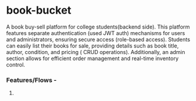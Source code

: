 # book-bucket

A book buy-sell platform for college students(backend side).
This platform features separate authentication (used JWT auth) mechanisms for users and administrators, ensuring secure
access (role-based access).
Students can easily list their books for sale, providing details such as book title, author, condition, and pricing (
CRUD operations).
Additionally, an admin section allows for efficient order management and real-time inventory control.

### Features/Flows -

1. 
